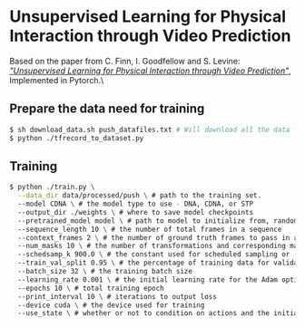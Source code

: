 Unsupervised Learning for Physical Interaction through Video Prediction
==============================

Based on the paper from C. Finn, I. Goodfellow and S. Levine: [*"Unsupervised Learning for Physical Interaction through Video Prediction"*](https://papers.nips.cc/paper/6161-unsupervised-learning-for-physical-interaction-through-video-prediction.pdf), Implemented in Pytorch.\

Prepare the data need for training
------------
```bash 
$ sh download_data.sh push_datafiles.txt # Will download all the data from Google's ftp to data/raw
$ python ./tfrecord_to_dataset.py
```

Training
------------
```bash
$ python ./train.py \
  --data_dir data/processed/push \ # path to the training set.
  --model CDNA \ # the model type to use - DNA, CDNA, or STP
  --output_dir ./weights \ # where to save model checkpoints
  --pretrained_model model \ # path to model to initialize from, random if emtpy
  --sequence_length 10 \ # the number of total frames in a sequence
  --context_frames 2 \ # the number of ground truth frames to pass in at start
  --num_masks 10 \ # the number of transformations and corresponding masks
  --schedsamp_k 900.0 \ # the constant used for scheduled sampling or -1
  --train_val_split 0.95 \ # the percentage of training data for validation
  --batch_size 32 \ # the training batch size
  --learning_rate 0.001 \ # the initial learning rate for the Adam optimizer
  --epochs 10 \ # total training epoch
  --print_interval 10 \ # iterations to output loss
  --device cuda \ # the device used for training
  --use_state \ # whether or not to condition on actions and the initial state
```
